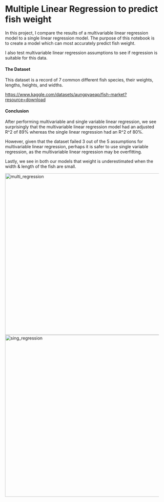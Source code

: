 # Multiple Linear Regression to predict fish weight

In this project, I compare the results of a multivariable linear regression model to a single linear regression model. The purpose of this notebook is to create a model which can most accurately predict fish weight.

I also test multivariable linear regression assumptions to see if regression is suitable for this data. 

#### The Dataset
This dataset is a record of 7 common different fish species, their weights, lengths, heights, and widths. 

https://www.kaggle.com/datasets/aungpyaeap/fish-market?resource=download

#### Conclusion

After performing multivariable and single variable linear regression, we see surprisingly that the multivariable linear regression model had an adjusted R^2 of 89% whereas the single linear regression had an R^2 of 80%. 

However, given that the dataset failed 3 out of the 5 assumptions for multivariable linear regression, perhaps it is safer to use single variable regression, as the multivariable linear regression may be overfitting. 

Lastly, we see in both our models that weight is underestimated when the width & length of the fish are small.

<img width="530" alt="multi_regression" src="https://user-images.githubusercontent.com/47754826/210423663-9db720e1-775d-435b-b37a-df9933008156.PNG">
<img width="531" alt="sing_regression" src="https://user-images.githubusercontent.com/47754826/210423761-4ed1776a-9573-490b-af82-461538f09a28.PNG">

